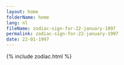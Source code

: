 ```yaml
---
layout: home
folderName: home
lang: nl
fileName: zodiac-sign-for-22-january-1997
permalink: zodiac-sign-for-22-january-1997
date: 22-01-1997
---
```

{% include zodiac.html %}
